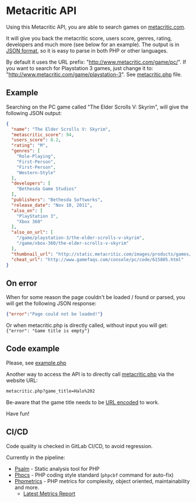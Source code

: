 # Metacritic API

Using this Metacritic API, you are able to search games on [metacritic.com](http://www.metacritic.com).

It will give you back the metacritic score, users score, genres, rating, developers and much more (see below for an example).
The output is in [JSON format](http://us.php.net/manual/en/function.json-decode.php), so it is easy to parse in both PHP or other languages.

By default it uses the URL prefix: "http://www.metacritic.com/game/pc/". If you want to search for Playstation 3 games, just change it to:
"http://www.metacritic.com/game/playstation-3". See [metacritic.php](src/metacritic.php) file.

## Example

Searching on the PC game called "The Elder Scrolls V: Skyrim", 
will give the following JSON output:

```json
{
  "name": "The Elder Scrolls V: Skyrim",
  "metascritic_score": 94,
  "users_score": 8.2,
  "rating": "M",
  "genres": [
    "Role-Playing",
    "First-Person",
    "First-Person",
    "Western-Style"
  ],
  "developers": [
    "Bethesda Game Studios"
  ],
  "publishers": "Bethesda Softworks",
  "release_date": "Nov 10, 2011",
  "also_on": [
    "PlayStation 3",
    "Xbox 360"
  ],
  "also_on_url": [
    "/game/playstation-3/the-elder-scrolls-v-skyrim",
    "/game/xbox-360/the-elder-scrolls-v-skyrim"
  ],
  "thumbnail_url": "http://static.metacritic.com/images/products/games/7/5988ee04196a686e107b46174f94a3ae-98.jpg",
  "cheat_url": "http://www.gamefaqs.com/console/pc/code/615805.html"
}
```

## On error

When for some reason the page couldn't be loaded / found or parsed, you will get the following JSON response:

```json
{"error":"Page could not be loaded!"}
```

Or when metacritic.php is directly called, without input you will get: `{"error": "Game title is empty"}`

## Code example

Please, see [example.php](example.php)

Another way to access the API is to directly call [metacritic.php](src/metacritic.php) via the website URL:
```sh
metacritic.php?game_title=Halo%202
```

Be-aware that the game title needs to be [URL encoded](https://www.w3schools.com/tags/ref_urlencode.asp) to work.

Have fun!

## CI/CD

Code quality is checked in GitLab CI/CD, to avoid regression.

Currently in the pipeline:

* [Psalm](https://psalm.dev/) - Static analysis tool for PHP
* [Phpcs](https://github.com/squizlabs/PHP_CodeSniffer) - PHP coding style standard (`phpcbf` command for auto-fix)
* [Phpmetrics](https://phpmetrics.github.io/PhpMetrics/) - PHP metrics for complexity, object oriented, maintainability and more.
  * [Latest Metrics Report](https://gitlab.melroy.org/melroy/metacritic_api/-/jobs/artifacts/master/file/report/index.html?job=phpmetrics)
